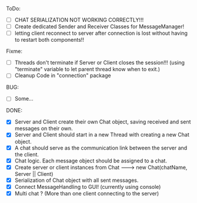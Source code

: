 ToDo:
- [ ] CHAT SERIALIZATION NOT WORKING CORRECTLY!!!
- [ ] Create dedicated Sender and Receiver Classes for MessageManager!
- [ ] letting client reconnect to server after connection is lost without having to restart both components!!

Fixme:
- [ ] Threads don't terminate if Server or Client closes the session!!! (using "terminate" variable to let parent thread know when to exit.)
- [ ] Cleanup Code in "connection" package

BUG:
- [ ] Some...

DONE:
- [x] Server and Client create their own Chat object, saving received and sent messages on their own.
- [x] Server and Client should start in a new Thread with creating a new Chat object.
- [x] A chat should serve as the communication link between the server and the client.
- [x] Chat logic. Each message object should be assigned to a chat.
- [x] Create server or client instances from Chat ---> new Chat(chatName, Server || Client)
- [x] Serialization of Chat object with all sent messages.
- [x] Connect MessageHandling to GUI! (currently using console)
- [x] Multi chat ? (More than one client connecting to the server)